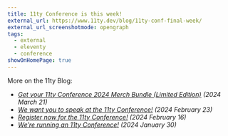 ```yaml
---
title: 11ty Conference is this week!
external_url: https://www.11ty.dev/blog/11ty-conf-final-week/
external_url_screenshotmode: opengraph
tags:
  - external
  - eleventy
  - conference
showOnHomePage: true
---
```


More on the 11ty Blog:

* _[Get your 11ty Conference 2024 Merch Bundle (Limited Edition)](https://www.11ty.dev/blog/merch/) (2024 March 21)_
* _[We want you to speak at the 11ty Conference!](https://www.11ty.dev/blog/conference-cfp/) (2024 February 23)_
* _[Register now for the 11ty Conference!](https://www.11ty.dev/blog/register-for-11ty-conf/) (2024 February 16)_
* _[We’re running an 11ty Conference!](https://www.11ty.dev/blog/conference/) (2024 January 30)_